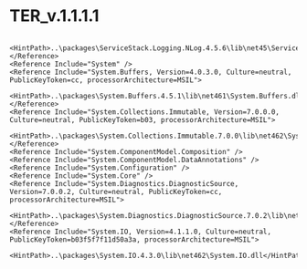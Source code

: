 # TER_v.1.1.1.1

	
      <HintPath>..\packages\ServiceStack.Logging.NLog.4.5.6\lib\net45\ServiceStack.Logging.NLog.dll</HintPath>
    </Reference>
    <Reference Include="System" />
    <Reference Include="System.Buffers, Version=4.0.3.0, Culture=neutral, PublicKeyToken=cc, processorArchitecture=MSIL">
      <HintPath>..\packages\System.Buffers.4.5.1\lib\net461\System.Buffers.dll</HintPath>
    </Reference>
    <Reference Include="System.Collections.Immutable, Version=7.0.0.0, Culture=neutral, PublicKeyToken=b03, processorArchitecture=MSIL">
      <HintPath>..\packages\System.Collections.Immutable.7.0.0\lib\net462\System.Collections.Immutable.dll</HintPath>
    </Reference>
    <Reference Include="System.ComponentModel.Composition" />
    <Reference Include="System.ComponentModel.DataAnnotations" />
    <Reference Include="System.Configuration" />
    <Reference Include="System.Core" />
    <Reference Include="System.Diagnostics.DiagnosticSource, Version=7.0.0.2, Culture=neutral, PublicKeyToken=cc, processorArchitecture=MSIL">
      <HintPath>..\packages\System.Diagnostics.DiagnosticSource.7.0.2\lib\net462\System.Diagnostics.DiagnosticSource.dll</HintPath>
    </Reference>
    <Reference Include="System.IO, Version=4.1.1.0, Culture=neutral, PublicKeyToken=b03f5f7f11d50a3a, processorArchitecture=MSIL">
      <HintPath>..\packages\System.IO.4.3.0\lib\net462\System.IO.dll</HintPath>
